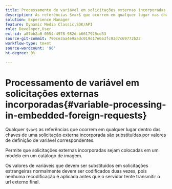```yaml
---
title: Processamento de variável em solicitações externas incorporadas
description: As referências $var$ que ocorrem em qualquer lugar nas chaves de uma solicitação externa incorporada são substituídas por valores de definição de variável correspondentes.
solution: Experience Manager
feature: Dynamic Media Classic,SDK/API
role: Developer,User
exl-id: a87bb2a0-0554-4978-982d-b6617925cd53
source-git-commit: 790ce3aa4e9aadc019d17e663fc93d7c69772b23
workflow-type: tm+mt
source-wordcount: '96'
ht-degree: 0%

---
```


# Processamento de variável em solicitações externas incorporadas{#variable-processing-in-embedded-foreign-requests}

Qualquer `$var$` as referências que ocorrem em qualquer lugar dentro das chaves de uma solicitação externa incorporada são substituídas por valores de definição de variável correspondentes.

Permite que solicitações externas incorporadas sejam colocadas em um modelo em um catálogo de imagem.

Os valores de variáveis que devem ser substituídos em solicitações estrangeiras normalmente devem ser codificados duas vezes, pois nenhuma recodificação é aplicada antes que o servidor tente transmitir o url externo final.
